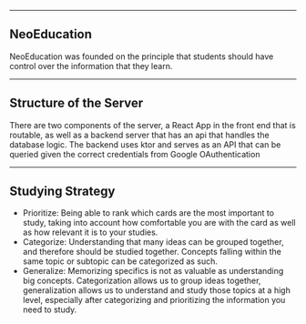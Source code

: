 --------
NeoEducation
---------

NeoEducation was founded on the principle that students should have control over the information that
they learn.

--------
Structure of the Server
----------
There are two components of the server, a React App in the front end that is routable, as well as a
backend server that has an api that handles the database logic. The backend uses ktor and serves as
an API that can be queried given the correct credentials from Google OAuthentication




------
Studying Strategy
------
- Prioritize: Being able to rank which cards are the most important to study,
taking into account how comfortable you are with the card as well as how relevant
it is to your studies.
- Categorize: Understanding that many ideas can be grouped together, and therefore
should be studied together. Concepts falling within the same topic or subtopic can
be categorized as such.
- Generalize: Memorizing specifics is not as valuable as understanding big concepts.
Categorization allows us to group ideas together, generalization allows us to
understand and study those topics at a high level, especially after categorizing and
prioritizing the information you need to study. 

